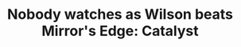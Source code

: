 ---
title: "Nobody watches as Wilson beats Mirror's Edge: Catalyst"
streamDate: 2-7-2024
game: "Mirror's Edge: Catalyst"
gameCoverURL: "https://images.igdb.com/igdb/image/upload/t_cover_big/co28r2.webp"
vodUrl: "https://www.youtube.com/watch?v=AB346N_o_d4"
thumbnail: "https://img.youtube.com/vi/AB346N_o_d4/maxresdefault.jpg"
duration: "4:15:20"
---